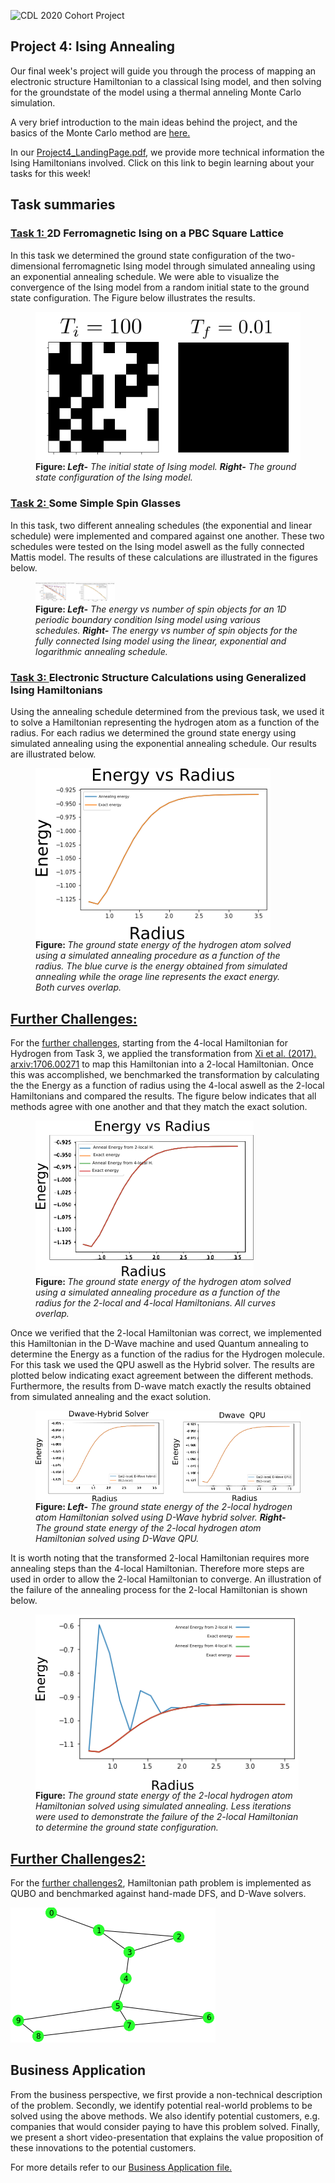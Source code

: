 ![CDL 2020 Cohort Project](../figures/CDL_logo.jpg)
## Project 4: Ising Annealing

Our final week's project will guide you through the process of mapping an electronic structure Hamiltonian to a classical Ising model, and then solving for the groundstate of the model using a thermal anneling Monte Carlo simulation.

A very brief introduction to the main ideas behind the project, and the basics of the Monte Carlo method are
[here.](https://github.com/CDL-Quantum/CohortProject_2020/blob/master/CDL_2020_docs.pdf)

In our [Project4_LandingPage.pdf](https://github.com/CDL-Quantum/CohortProject_2020/blob/master/Project_4_Ising_Annealer/Project4_LandingPage.pdf),
we provide more technical information the Ising Hamiltonians involved.
Click on this link to begin learning about your tasks for this week!

## Task summaries

### [Task 1: ](Task_1.ipynb) 2D Ferromagnetic Ising on a PBC Square Lattice
In this task we determined the ground state configuration of the two-dimensional ferromagnetic Ising model through simulated annealing
using an exponential annealing schedule. We were able to visualize the convergence of the Ising model from a
random initial state to the ground state configuration. The Figure below illustrates the results.

<p align="center">
<figure>
  <img src="img/Task1_results.png" alt="The results for task 1" align="center">
  <figcaption>  <b>Figure: </b>  <em><b>Left-</b> The initial state of Ising model.  <b>Right-</b> The ground state configuration of the Ising model.</em> </figcaption>
</figure>
</p>

### [Task 2: ](Task_2.ipynb) Some Simple Spin Glasses
In this task, two different annealing schedules (the exponential and linear schedule) were implemented and compared
against one another. These two schedules were tested on the Ising model aswell as the fully 
connected Mattis model. The results of these calculations are illustrated in the figures below.

<p align="center">
<figure>
  <img src="img/Task2_comparison.png" alt="The results for task 2" style="width: 30%; height: 30%">
  <figcaption>  <b>Figure: </b> <em> <b>Left-</b> The energy vs number of spin objects for an 1D periodic boundary condition Ising model using various schedules. 
  <b>Right-</b> The energy vs number of spin objects for the fully connected Ising model using the linear, exponential and logarithmic annealing schedule. </em> </figcaption>
</figure>
</p>


### [Task 3: ](Task_3.ipynb) Electronic Structure Calculations using Generalized Ising Hamiltonians
 
Using the annealing schedule determined from the previous task, we used it to solve a Hamiltonian representing 
the hydrogen atom as a function of the radius. For each radius we determined the ground state energy
using simulated annealing using the exponential annealing schedule. Our results are illustrated below.

<p align="center">
<figure>
  <img src="img/Task3_Energy_vs_radius.png" alt="The results for task 3" align="center">
  <figcaption> <b>Figure: </b> <em>The ground state energy of the hydrogen atom solved using a simulated annealing procedure as a function of the radius. The blue curve is the energy obtained from simulated annealing while the orage line represents the exact energy. Both curves overlap.</em> </figcaption>
</figure>
</p>

## [Further Challenges: ](Challenge.ipynb)

For the [further challenges](Challenge.ipynb), starting from the 4-local Hamiltonian for Hydrogen from Task 3, we 
applied the transformation from [Xi et al. (2017). arxiv:1706.00271](https://arxiv.org/pdf/1706.00271.pdf) to
map this Hamiltonian into a 2-local Hamiltonian. Once this was accomplished, we benchmarked 
the transformation by calculating the the Energy as a function of radius using the 
4-local aswell as the 2-local Hamiltonians and compared the results. The figure below indicates that all
methods agree with one another and that they match the exact solution.

<p align="center">
<figure>
  <img src="img/Additional_task_p1.png" alt="The results for additional task" align="center">
  <figcaption> <b>Figure: </b>  <em> The ground state energy of the hydrogen atom solved using a simulated annealing procedure as a function of the radius for the 2-local and 4-local Hamiltonians. All curves overlap.  </em> </figcaption>
</figure>
</p>

Once we verified that the 2-local Hamiltonian was correct, we implemented this Hamiltonian
in the D-Wave machine and used Quantum annealing to determine the Energy as a function
of the radius for the Hydrogen molecule. For this task we used the QPU aswell as the 
Hybrid solver. The results are plotted below indicating exact agreement between the 
different methods. Furthermore, the results from D-wave match exactly the results obtained 
from simulated annealing and the exact solution.

 <p align="center">
<figure>
  <img src="img/Additional_task_p2.png" alt="The results for additional task" align="center">
  <figcaption> <b> Figure: </b>  <em> <b>Left-</b> The ground state energy of the 2-local hydrogen atom Hamiltonian solved 
  using D-Wave hybrid solver. <b>Right-</b> The ground state energy of the 2-local hydrogen atom Hamiltonian solved 
  using D-Wave QPU.  </em> </figcaption>
</figure>
</p>

It is worth noting that the transformed 2-local Hamiltonian requires more annealing steps
than the 4-local Hamiltonian. Therefore more steps are used in order to allow the 2-local Hamiltonian
to converge. An illustration of the failure of the annealing process for the 2-local Hamiltonian is shown below.

 <p align="center">
<figure>
  <img src="img/Additional_task_p3.png" alt="The results for additional task" align="center">
  <figcaption> <b>Figure: </b> <em>The ground state energy of the 2-local hydrogen atom Hamiltonian solved 
  using simulated annealing. Less iterations were used to demonstrate the failure of the 2-local Hamiltonian
  to determine the ground state configuration.</em> </figcaption>
</figure>
</p>

## [Further Challenges2: ](Challenge2.ipynb)

For the [further challenges2](Challenge2.ipynb), Hamiltonian path problem is implemented as QUBO and benchmarked against hand-made DFS, and D-Wave solvers.

![Hamiltonian Path](img/HamiltonianPath.png)
## Business Application

From the business perspective, we first provide a non-technical description of the problem. Secondly, we identify potential real-world problems to be solved using the above methods. We also identify potential customers, e.g. companies that would consider paying to have this problem solved. Finally, we present a short video-presentation that explains the value proposition of these innovations to the potential customers.

For more details refer to our [Business Application file.](https://github.com/olgOk/CohortProject_2020/blob/master/Project_4_Ising_Annealer/BusinessApplication.md)

